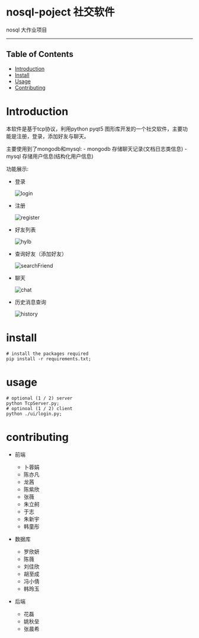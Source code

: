 # nosql-poject 社交软件
nosql 大作业项目

---

## Table of Contents

- [Introduction](#Introduction)
- [Install](#install)
- [Usage](#usage)
- [Contributing](#contributing)
  
  
# Introduction
  本软件是基于tcp协议，利用python pyqt5 图形库开发的一个社交软件，主要功能是注册，登录，添加好友与聊天。
  
  主要使用到了mongodb和mysql:
    - mongodb 存储聊天记录(文档日志类信息)
    - mysql 存储用户信息(结构化用户信息)
  
  功能展示:

  - 登录
    
    ![login](./images/login.png)
    
  - 注册
    
    ![register](./images/register.png)
    
  - 好友列表
    
    ![hylb](./images/hylb.png)
    
  - 查询好友（添加好友）
    
    ![searchFriend](./images/searchFriend.png)
  
  - 聊天
    
    ![chat](./images/chat.png)
    
  - 历史消息查询
    
    ![history](./images/history.png)

# install

  ```shell
  # install the packages required
  pip install -r requirements.txt;
  ```

# usage

  ```shell
  # optional (1 / 2) server
  python TcpServer.py;
  # optinoal (1 / 2) client
  python ./ui/login.py;
  ```

# contributing

  - 前端
    - 卜蓉娟
    - 陈亦凡
    - 龙茜
    - 陈紫欣
    - 张薇
    - 朱立舸
    - 于志
    - 朱新宇
    - 韩童彤
      
  - 数据库
    - 罗欣妍
    - 陈薇	
    - 刘佳欣
    - 胡至成
    - 冯小倩
    - 韩玲玉
  
  - 后端
    - 花磊
    - 姚秋垒
    - 张晨希